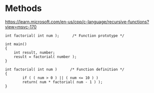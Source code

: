 # Methods

https://learn.microsoft.com/en-us/cpp/c-language/recursive-functions?view=msvc-170

```
int factorial( int num );      /* Function prototype */

int main()
{
    int result, number;
    result = factorial( number );
}

int factorial( int num )      /* Function definition */
{
        if ( ( num > 0 ) || ( num <= 10 ) )
        return( num * factorial( num - 1 ) );
}
```
